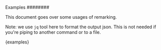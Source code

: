 Examples
########

This document goes over some usages of remarking.

Note: we use `jq` tool here to format the output json. This is not needed if you're piping to another command or to a file.

{examples}
